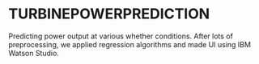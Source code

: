 # TURBINEPOWERPREDICTION
Predicting power output at various whether conditions.
After lots of preprocessing, we applied regression algorithms and made UI using IBM Watson Studio.
